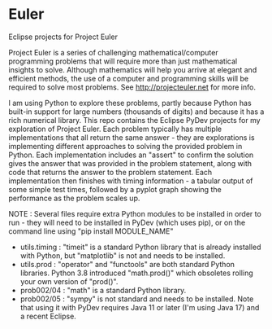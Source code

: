 # Euler
Eclipse projects for Project Euler

Project Euler is a series of challenging mathematical/computer programming problems that will require more than just mathematical insights to solve. Although mathematics will help you arrive at elegant and efficient methods, the use of a computer and programming skills will be required to solve most problems. See http://projecteuler.net for more info.

I am using Python to explore these problems, partly because Python has built-in support for large numbers (thousands of digits) and because it has a rich numerical library. This repo contains the Eclipse PyDev projects for my exploration of Project Euler.  Each problem typically has multiple implementations that all return the same answer - they are explorations is implementing different approaches to solving the provided problem in Python.  Each implementation includes an "assert" to confirm the solution gives the answer that was provided in the problem statement, along with code that returns the answer to the problem statement.  Each implementation then finishes with timing information - a tabular output of some simple test times, followed by a pyplot graph showing the performance as the problem scales up.

NOTE : Several files require extra Python modules to be installed in order to run - they will need to be installed in PyDev (which uses pip), or on the command line using
"pip install MODULE_NAME"

- utils.timing : "timeit" is a standard Python library that is already installed with Python, but "matplotlib" is not and needs to be installed.
- utils.prod : "operator" and "functools" are both standard Python libraries.  Python 3.8 introduced "math.prod()" which obsoletes rolling your own version of "prod()".
- prob002/04 : "math" is a standard Python library.
- prob002/05 : "sympy" is not standard and needs to be installed.  Note that using it with PyDev requires Java 11 or later (I'm using Java 17) and a recent Eclipse.
